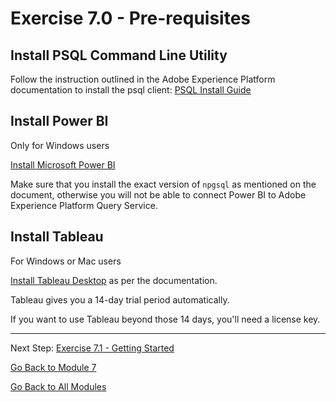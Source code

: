 # Exercise 7.0 - Pre-requisites

## Install PSQL Command Line Utility

Follow the instruction outlined in the Adobe Experience Platform documentation to install the psql client:
[PSQL Install Guide](https://docs.adobe.com/content/help/en/experience-platform/query/clients/psql.html)

## Install Power BI

Only for Windows users

[Install Microsoft Power BI](https://docs.adobe.com/content/help/en/experience-platform/query/clients/power-bi.html)

Make sure that you install the exact version of ``npgsql`` as mentioned on the document, otherwise you will not be able to connect Power BI to Adobe Experience Platform Query Service.

## Install Tableau

For Windows or Mac users

[Install Tableau Desktop](https://docs.adobe.com/content/help/en/experience-platform/query/clients/tableau.html) as per the documentation.

Tableau gives you a 14-day trial period automatically.

If you want to use Tableau beyond those 14 days, you'll need a license key.

---

Next Step: [Exercise 7.1 - Getting Started](./ex1.md)

[Go Back to Module 7](../README.md)

[Go Back to All Modules](../../README.md)
